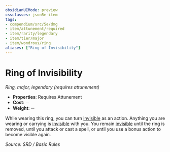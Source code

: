 ```yaml
---
obsidianUIMode: preview
cssclasses: json5e-item
tags:
- compendium/src/5e/dmg
- item/attunement/required
- item/rarity/legendary
- item/tier/major
- item/wondrous/ring
aliases: ["Ring of Invisibility"]
---
```

# Ring of Invisibility
*Ring, major, legendary (requires attunement)*  

- **Properties**: Requires Attunement
- **Cost**: ⏤
- **Weight**: ⏤

While wearing this ring, you can turn [invisible](conditions.md#invisible) as an action. Anything you are wearing or carrying is [invisible](conditions.md#invisible) with you. You remain [invisible](conditions.md#invisible) until the ring is removed, until you attack or cast a spell, or until you use a bonus action to become visible again.

*Source: SRD / Basic Rules*